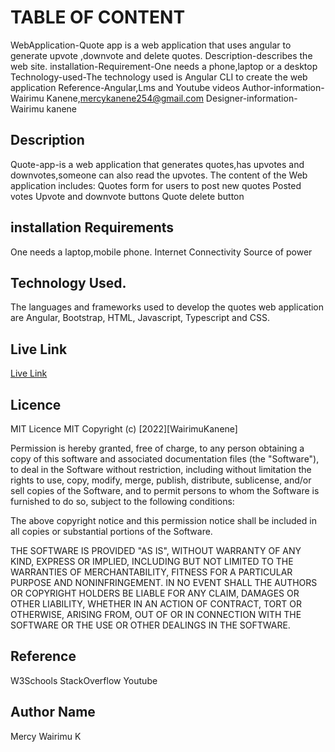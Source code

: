 # TABLE OF CONTENT

WebApplication-Quote app is a web application that uses angular to generate upvote ,downvote and delete quotes.
Description-describes the web site.
installation-Requirement-One needs a phone,laptop or a desktop
Technology-used-The technology used is Angular CLI to create the web application
Reference-Angular,Lms and Youtube videos
Author-information-Wairimu Kanene,mercykanene254@gmail.com
Designer-information-Wairimu kanene


## Description

Quote-app-is a web application that generates quotes,has upvotes and downvotes,someone can also read the upvotes.
The content of the Web application includes:
Quotes form for users to post new quotes
Posted votes
Upvote and downvote buttons
Quote delete button

## installation Requirements

One needs a laptop,mobile phone.
Internet Connectivity
Source of power
## Technology Used.
The languages and frameworks used to develop the quotes web application are Angular, Bootstrap, HTML, Javascript, Typescript and CSS.


## Live Link

 [Live Link](https://github.com/wairimukanene/quote-app.git)

## Licence

MIT Licence MIT Copyright (c) [2022][WairimuKanene]

Permission is hereby granted, free of charge, to any person obtaining a copy of this software and associated documentation files (the "Software"), to deal in the Software without restriction, including without limitation the rights to use, copy, modify, merge, publish, distribute, sublicense, and/or sell copies of the Software, and to permit persons to whom the Software is furnished to do so, subject to the following conditions:

The above copyright notice and this permission notice shall be included in all copies or substantial portions of the Software.

THE SOFTWARE IS PROVIDED "AS IS", WITHOUT WARRANTY OF ANY KIND, EXPRESS OR IMPLIED, INCLUDING BUT NOT LIMITED TO THE WARRANTIES OF MERCHANTABILITY, FITNESS FOR A PARTICULAR PURPOSE AND NONINFRINGEMENT. IN NO EVENT SHALL THE AUTHORS OR COPYRIGHT HOLDERS BE LIABLE FOR ANY CLAIM, DAMAGES OR OTHER LIABILITY, WHETHER IN AN ACTION OF CONTRACT, TORT OR OTHERWISE, ARISING FROM, OUT OF OR IN CONNECTION WITH THE SOFTWARE OR THE USE OR OTHER DEALINGS IN THE SOFTWARE.

## Reference

W3Schools
StackOverflow
Youtube

## Author Name
Mercy Wairimu K